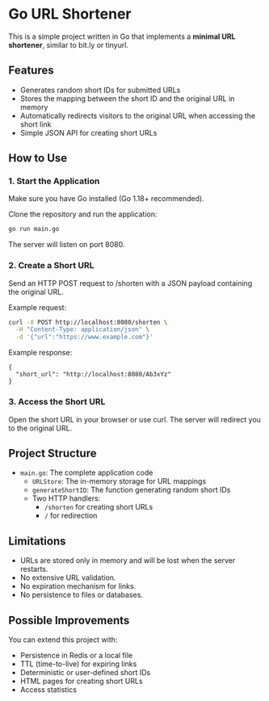 # Go URL Shortener

This is a simple project written in Go that implements a **minimal URL shortener**, similar to bit.ly or tinyurl.

## Features

- Generates random short IDs for submitted URLs
- Stores the mapping between the short ID and the original URL in memory
- Automatically redirects visitors to the original URL when accessing the short link
- Simple JSON API for creating short URLs

## How to Use

### 1. Start the Application

Make sure you have Go installed (Go 1.18+ recommended).

Clone the repository and run the application:

```bash
go run main.go
```

The server will listen on port 8080.

### 2. Create a Short URL

Send an HTTP POST request to /shorten with a JSON payload containing the original URL.

Example request:

```bash
curl -X POST http://localhost:8080/shorten \
  -H "Content-Type: application/json" \
  -d '{"url":"https://www.example.com"}'
```

Example response:

```bas
{
  "short_url": "http://localhost:8080/Ab3xYz"
}
```

### 3. Access the Short URL

Open the short URL in your browser or use curl. The server will redirect you to the original URL.

## Project Structure

- `main.go`: The complete application code
  - `URLStore`: The in-memory storage for URL mappings
  - `generateShortID`: The function generating random short IDs
  - Two HTTP handlers:
    - `/shorten` for creating short URLs
    - `/` for redirection

## Limitations

- URLs are stored only in memory and will be lost when the server restarts.
- No extensive URL validation.
- No expiration mechanism for links.
- No persistence to files or databases.

## Possible Improvements

You can extend this project with:

- Persistence in Redis or a local file
- TTL (time-to-live) for expiring links
- Deterministic or user-defined short IDs
- HTML pages for creating short URLs
- Access statistics
